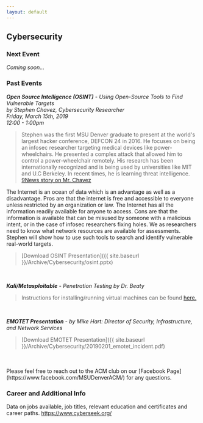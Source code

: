 ```yaml
---
layout: default
---
```

## Cybersecurity<br>
### Next Event <br>
*Coming soon...*<br>

### Past Events <br>

***Open Source Intelligence (OSINT)*** - *Using Open-Source Tools to Find Vulnerable Targets*<br>
*by Stephen Chavez, Cybersecurity Researcher<br>
Friday, March 15th, 2019<br>
12:00 - 1:00pm*
<br>

> Stephen was the first MSU Denver graduate to present at the world's largest hacker conference, DEFCON 24 in 2016. He focuses on being an infosec researcher targeting medical devices like power-wheelchairs. He presented a complex attack that allowed him to control a power-wheelchair remotely. His research has been internationally recognized and is being used by universities like MIT and U.C Berkeley. In recent times, he is learning threat intelligence. <br/> [9News story on Mr. Chavez](https://www.9news.com/article/news/local/storytellers/storytellers-meet-msu-denvers-hotshot-hacker/73-370552323) <br/>

The Internet is an ocean of data which is an advantage as well as a disadvantage. Pros are that the internet is free and accessible to everyone unless restricted by an organization or law. The Internet has all the information readily available for anyone to access. Cons are that the information is available that can be misused by someone with a malicious intent, or in the case of infosec researchers fixing holes. We as researchers need to know what network resources are available for assessments.  
Stephen will show how to use such tools to search and identify vulnerable real-world targets.<br>

>[Download OSINT Presentation]({{ site.baseurl }}/Archive/Cybersecurity/osint.pptx)

<br>


***Kali/Metasploitable*** - *Penetration Testing by Dr. Beaty*

> Instructions for installing/running virtual machines can be found [here.](https://www.howtogeek.com/196060/beginner-geek-how-to-create-and-use-virtual-machines/)

<br/>

***EMOTET Presentation*** - *by Mike Hart: Director of Security, Infrastructure, and Network Services*
> [Download EMOTET Presentation]({{ site.baseurl }}/Archive/Cybersecurity/20190201_emotet_incident.pdf)

<br>
<br>
Please feel free to reach out to the ACM club on our [Facebook Page](https://www.facebook.com/MSUDenverACM/) for any questions.

### Career and Additional Info

Data on jobs available, job titles, relevant education and certificates and career paths. <https://www.cyberseek.org/>
